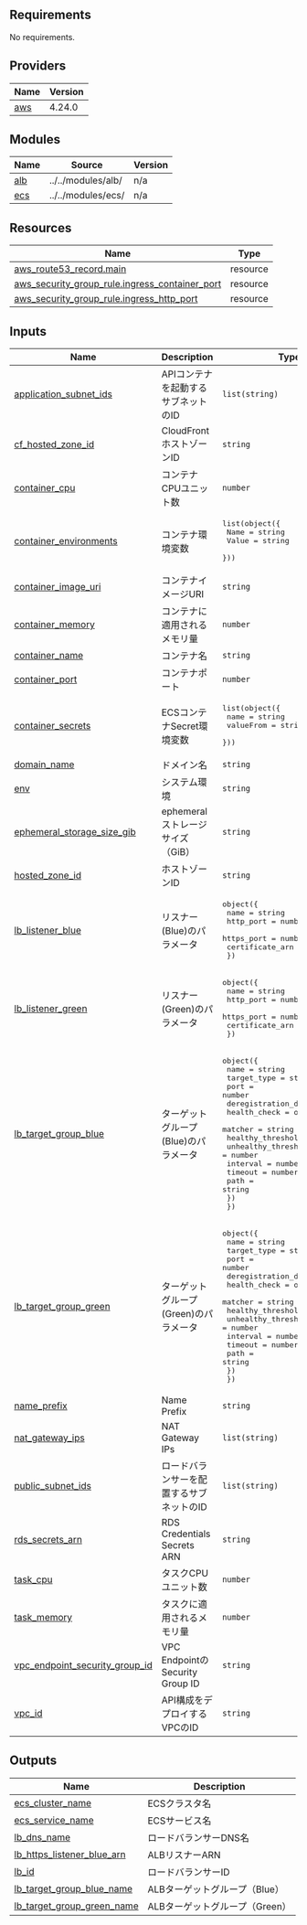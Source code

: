 <!-- BEGIN_TF_DOCS -->
## Requirements

No requirements.

## Providers

| Name | Version |
|------|---------|
| <a name="provider_aws"></a> [aws](#provider\_aws) | 4.24.0 |

## Modules

| Name | Source | Version |
|------|--------|---------|
| <a name="module_alb"></a> [alb](#module\_alb) | ../../modules/alb/ | n/a |
| <a name="module_ecs"></a> [ecs](#module\_ecs) | ../../modules/ecs/ | n/a |

## Resources

| Name | Type |
|------|------|
| [aws_route53_record.main](https://registry.terraform.io/providers/hashicorp/aws/latest/docs/resources/route53_record) | resource |
| [aws_security_group_rule.ingress_container_port](https://registry.terraform.io/providers/hashicorp/aws/latest/docs/resources/security_group_rule) | resource |
| [aws_security_group_rule.ingress_http_port](https://registry.terraform.io/providers/hashicorp/aws/latest/docs/resources/security_group_rule) | resource |

## Inputs

| Name | Description | Type | Default | Required |
|------|-------------|------|---------|:--------:|
| <a name="input_application_subnet_ids"></a> [application\_subnet\_ids](#input\_application\_subnet\_ids) | APIコンテナを起動するサブネットのID | `list(string)` | n/a | yes |
| <a name="input_cf_hosted_zone_id"></a> [cf\_hosted\_zone\_id](#input\_cf\_hosted\_zone\_id) | CloudFrontホストゾーンID | `string` | n/a | yes |
| <a name="input_container_cpu"></a> [container\_cpu](#input\_container\_cpu) | コンテナCPUユニット数 | `number` | `256` | no |
| <a name="input_container_environments"></a> [container\_environments](#input\_container\_environments) | コンテナ環境変数 | <pre>list(object({<br>    Name  = string<br>    Value = string<br>  }))</pre> | `null` | no |
| <a name="input_container_image_uri"></a> [container\_image\_uri](#input\_container\_image\_uri) | コンテナイメージURI | `string` | n/a | yes |
| <a name="input_container_memory"></a> [container\_memory](#input\_container\_memory) | コンテナに適用されるメモリ量 | `number` | `512` | no |
| <a name="input_container_name"></a> [container\_name](#input\_container\_name) | コンテナ名 | `string` | n/a | yes |
| <a name="input_container_port"></a> [container\_port](#input\_container\_port) | コンテナポート | `number` | n/a | yes |
| <a name="input_container_secrets"></a> [container\_secrets](#input\_container\_secrets) | ECSコンテナSecret環境変数 | <pre>list(object({<br>    name      = string<br>    valueFrom = string<br>  }))</pre> | `null` | no |
| <a name="input_domain_name"></a> [domain\_name](#input\_domain\_name) | ドメイン名 | `string` | n/a | yes |
| <a name="input_env"></a> [env](#input\_env) | システム環境 | `string` | n/a | yes |
| <a name="input_ephemeral_storage_size_gib"></a> [ephemeral\_storage\_size\_gib](#input\_ephemeral\_storage\_size\_gib) | ephemeralストレージサイズ（GiB） | `string` | `20` | no |
| <a name="input_hosted_zone_id"></a> [hosted\_zone\_id](#input\_hosted\_zone\_id) | ホストゾーンID | `string` | n/a | yes |
| <a name="input_lb_listener_blue"></a> [lb\_listener\_blue](#input\_lb\_listener\_blue) | リスナー(Blue)のパラメータ | <pre>object({<br>    name            = string<br>    http_port       = number<br>    https_port      = number<br>    certificate_arn = string<br>  })</pre> | n/a | yes |
| <a name="input_lb_listener_green"></a> [lb\_listener\_green](#input\_lb\_listener\_green) | リスナー(Green)のパラメータ | <pre>object({<br>    name            = string<br>    http_port       = number<br>    https_port      = number<br>    certificate_arn = string<br>  })</pre> | n/a | yes |
| <a name="input_lb_target_group_blue"></a> [lb\_target\_group\_blue](#input\_lb\_target\_group\_blue) | ターゲットグループ(Blue)のパラメータ | <pre>object({<br>    name                 = string<br>    target_type          = string<br>    port                 = number<br>    deregistration_delay = number<br>    health_check = object({<br>      matcher             = string<br>      healthy_threshold   = number<br>      unhealthy_threshold = number<br>      interval            = number<br>      timeout             = number<br>      path                = string<br>    })<br>  })</pre> | n/a | yes |
| <a name="input_lb_target_group_green"></a> [lb\_target\_group\_green](#input\_lb\_target\_group\_green) | ターゲットグループ(Green)のパラメータ | <pre>object({<br>    name                 = string<br>    target_type          = string<br>    port                 = number<br>    deregistration_delay = number<br>    health_check = object({<br>      matcher             = string<br>      healthy_threshold   = number<br>      unhealthy_threshold = number<br>      interval            = number<br>      timeout             = number<br>      path                = string<br>    })<br>  })</pre> | n/a | yes |
| <a name="input_name_prefix"></a> [name\_prefix](#input\_name\_prefix) | Name Prefix | `string` | n/a | yes |
| <a name="input_nat_gateway_ips"></a> [nat\_gateway\_ips](#input\_nat\_gateway\_ips) | NAT Gateway IPs | `list(string)` | n/a | yes |
| <a name="input_public_subnet_ids"></a> [public\_subnet\_ids](#input\_public\_subnet\_ids) | ロードバランサーを配置するサブネットのID | `list(string)` | n/a | yes |
| <a name="input_rds_secrets_arn"></a> [rds\_secrets\_arn](#input\_rds\_secrets\_arn) | RDS Credentials Secrets ARN | `string` | n/a | yes |
| <a name="input_task_cpu"></a> [task\_cpu](#input\_task\_cpu) | タスクCPUユニット数 | `number` | `256` | no |
| <a name="input_task_memory"></a> [task\_memory](#input\_task\_memory) | タスクに適用されるメモリ量 | `number` | `512` | no |
| <a name="input_vpc_endpoint_security_group_id"></a> [vpc\_endpoint\_security\_group\_id](#input\_vpc\_endpoint\_security\_group\_id) | VPC EndpointのSecurity Group ID | `string` | n/a | yes |
| <a name="input_vpc_id"></a> [vpc\_id](#input\_vpc\_id) | API構成をデプロイするVPCのID | `string` | n/a | yes |

## Outputs

| Name | Description |
|------|-------------|
| <a name="output_ecs_cluster_name"></a> [ecs\_cluster\_name](#output\_ecs\_cluster\_name) | ECSクラスタ名 |
| <a name="output_ecs_service_name"></a> [ecs\_service\_name](#output\_ecs\_service\_name) | ECSサービス名 |
| <a name="output_lb_dns_name"></a> [lb\_dns\_name](#output\_lb\_dns\_name) | ロードバランサーDNS名 |
| <a name="output_lb_https_listener_blue_arn"></a> [lb\_https\_listener\_blue\_arn](#output\_lb\_https\_listener\_blue\_arn) | ALBリスナーARN |
| <a name="output_lb_id"></a> [lb\_id](#output\_lb\_id) | ロードバランサーID |
| <a name="output_lb_target_group_blue_name"></a> [lb\_target\_group\_blue\_name](#output\_lb\_target\_group\_blue\_name) | ALBターゲットグループ（Blue） |
| <a name="output_lb_target_group_green_name"></a> [lb\_target\_group\_green\_name](#output\_lb\_target\_group\_green\_name) | ALBターゲットグループ（Green） |
<!-- END_TF_DOCS -->